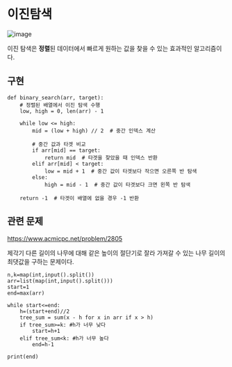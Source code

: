 # 이진탐색

![image](https://github.com/dlrkdus/CS_STUDY/assets/99721126/9eeac1b8-e3e9-41a6-b17c-73abc9b178e3)

이진 탐색은 **정렬**된 데이터에서 빠르게 원하는 값을 찾을 수 있는 효과적인 알고리즘이다.

## 구현
```
def binary_search(arr, target):
    # 정렬된 배열에서 이진 탐색 수행
    low, high = 0, len(arr) - 1
    
    while low <= high:
        mid = (low + high) // 2  # 중간 인덱스 계산

        # 중간 값과 타겟 비교
        if arr[mid] == target:
            return mid  # 타겟을 찾았을 때 인덱스 반환
        elif arr[mid] < target:
            low = mid + 1  # 중간 값이 타겟보다 작으면 오른쪽 반 탐색
        else:
            high = mid - 1  # 중간 값이 타겟보다 크면 왼쪽 반 탐색
    
    return -1  # 타겟이 배열에 없을 경우 -1 반환
```

## 관련 문제

https://www.acmicpc.net/problem/2805 

제각기 다른 길이의 나무에 대해 같은 높이의 절단기로 잘라 가져갈 수 있는 나무 길이의 최댓값을 구하는 문제이다.
```
n,k=map(int,input().split())
arr=list(map(int,input().split()))
start=1
end=max(arr)

while start<=end:   
    h=(start+end)//2
    tree_sum = sum(x - h for x in arr if x > h)
    if tree_sum>=k: #h가 너무 낮다
        start=h+1
    elif tree_sum<k: #h가 너무 높다
        end=h-1

print(end)

```
